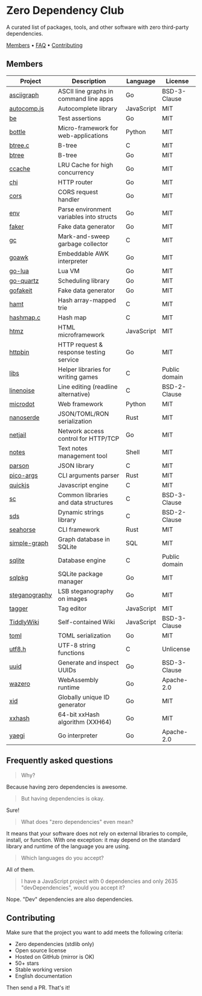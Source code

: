 # Zero Dependency Club

A curated list of packages, tools, and other software with zero third-party dependencies.

[Members](#members) • [FAQ](#frequently-asked-questions) • [Contributing](#contributing)

## Members

| Project                                                        | Description                              | Language   | License       |
| -------------------------------------------------------------- | ---------------------------------------- | ---------- | ------------- |
| [asciigraph](https://github.com/guptarohit/asciigraph)         | ASCII line graphs in command line apps   | Go         | BSD-3-Clause  |
| [autocomp.js](https://github.com/knadh/autocomp.js)            | Autocomplete library                     | JavaScript | MIT           |
| [be](https://github.com/nalgeon/be)                            | Test assertions                          | Go         | MIT           |
| [bottle](https://github.com/bottlepy/bottle)                   | Micro-framework for web-applications     | Python     | MIT           |
| [btree.c](https://github.com/tidwall/btree.c)                  | B-tree                                   | C          | MIT           |
| [btree](https://github.com/tidwall/btree)                      | B-tree                                   | Go         | MIT           |
| [ccache](https://github.com/karlseguin/ccache)                 | LRU Cache for high concurrency           | Go         | MIT           |
| [chi](https://github.com/go-chi/chi)                           | HTTP router                              | Go         | MIT           |
| [cors](https://github.com/rs/cors)                             | CORS request handler                     | Go         | MIT           |
| [env](https://github.com/caarlos0/env)                         | Parse environment variables into structs | Go         | MIT           |
| [faker](https://github.com/jaswdr/faker)                       | Fake data generator                      | Go         | MIT           |
| [gc](https://github.com/mkirchner/gc)                          | Mark-and-sweep garbage collector         | C          | MIT           |
| [goawk](https://github.com/benhoyt/goawk)                      | Embeddable AWK interpreter               | Go         | MIT           |
| [go-lua](https://github.com/shopify/go-lua)                    | Lua VM                                   | Go         | MIT           |
| [go-quartz](https://github.com/reugn/go-quartz)                | Scheduling library                       | Go         | MIT           |
| [gofakeit](https://github.com/brianvoe/gofakeit)               | Fake data generator                      | Go         | MIT           |
| [hamt](https://github.com/mkirchner/hamt)                      | Hash array-mapped trie                   | C          | MIT           |
| [hashmap.c](https://github.com/tidwall/hashmap.c)              | Hash map                                 | C          | MIT           |
| [htmz](https://github.com/Kalabasa/htmz)                       | HTML microframework                      | JavaScript | MIT           |
| [httpbin](https://github.com/mccutchen/go-httpbin)             | HTTP request & response testing service  | Go         | MIT           |
| [libs](https://github.com/mattiasgustavsson/libs)              | Helper libraries for writing games       | C          | Public domain |
| [linenoise](https://github.com/antirez/linenoise)              | Line editing (readline alternative)      | C          | BSD-2-Clause  |
| [microdot](https://github.com/miguelgrinberg/microdot)         | Web framework                            | Python     | MIT           |
| [nanoserde](https://github.com/not-fl3/nanoserde)              | JSON/TOML/RON serialization              | Rust       | MIT           |
| [netjail](https://github.com/stealthrocket/netjail)            | Network access control for HTTP/TCP      | Go         | MIT           |
| [notes](https://github.com/nickjj/notes)                       | Text notes management tool               | Shell      | MIT           |
| [parson](https://github.com/kgabis/parson)                     | JSON library                             | C          | MIT           |
| [pico-args](https://github.com/RazrFalcon/pico-args)           | CLI arguments parser                     | Rust       | MIT           |
| [quickjs](https://github.com/bellard/quickjs)                  | Javascript engine                        | C          | MIT           |
| [sc](https://github.com/tezc/sc)                               | Common libraries and data structures     | C          | BSD-3-Clause  |
| [sds](https://github.com/antirez/sds)                          | Dynamic strings library                  | C          | BSD-2-Clause  |
| [seahorse](https://github.com/ksk001100/seahorse)              | CLI framework                            | Rust       | MIT           |
| [simple-graph](https://github.com/dpapathanasiou/simple-graph) | Graph database in SQLite                 | SQL        | MIT           |
| [sqlite](https://github.com/sqlite/sqlite)                     | Database engine                          | C          | Public domain |
| [sqlpkg](https://github.com/nalgeon/sqlpkg-cli)                | SQLite package manager                   | Go         | MIT           |
| [steganography](https://github.com/auyer/steganography)        | LSB steganography on images              | Go         | MIT           |
| [tagger](https://github.com/jcubic/tagger)                     | Tag editor                               | JavaScript | MIT           |
| [TiddlyWiki](https://github.com/Jermolene/TiddlyWiki5)         | Self-contained Wiki                      | JavaScript | BSD-3-Clause  |
| [toml](https://github.com/BurntSushi/toml)                     | TOML serialization                       | Go         | MIT           |
| [utf8.h](https://github.com/sheredom/utf8.h)                   | UTF-8 string functions                   | C          | Unlicense     |
| [uuid](https://github.com/google/uuid)                         | Generate and inspect UUIDs               | Go         | BSD-3-Clause  |
| [wazero](https://github.com/tetratelabs/wazero)                | WebAssembly runtime                      | Go         | Apache-2.0    |
| [xid](https://github.com/rs/xid)                               | Globally unique ID generator             | Go         | MIT           |
| [xxhash](https://github.com/cespare/xxhash)                    | 64-bit xxHash algorithm (XXH64)          | Go         | MIT           |
| [yaegi](https://github.com/traefik/yaegi)                      | Go interpreter                           | Go         | Apache-2.0    |

## Frequently asked questions

> Why?

Because having zero dependencies is awesome.

> But having dependencies is okay.

Sure!

> What does "zero dependencies" even mean?

It means that your software does not rely on external libraries to compile, install, or function. With one exception: it may depend on the standard library and runtime of the language you are using.

> Which languages do you accept?

All of them.

> I have a JavaScript project with 0 dependencies and only 2635 "devDependencies", would you accept it?

Nope. "Dev" dependencies are also dependencies.

## Contributing

Make sure that the project you want to add meets the following criteria:

-   Zero dependencies (stdlib only)
-   Open source license
-   Hosted on GitHub (mirror is OK)
-   50+ stars
-   Stable working version
-   English documentation

Then send a PR. That's it!
